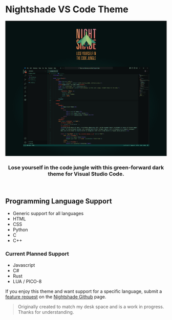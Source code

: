 # Nightshade VS Code Theme

![Header and Example](nightshade-header-example.jpg)

### <center>Lose yourself in the code jungle with this green-forward dark theme for Visual Studio Code.</center>

<br>

## Programming Language Support
- Generic support for all languages
- HTML
- CSS
- Python
- C
- C++

### Current Planned Support
- Javascript
- C#
- Rust
- LUA / PICO-8

If you enjoy this theme and want support for a specific language, submit a [feature request](https://github.com/SirCheese616/nightshade-theme-vscode/issues) on the [Nightshade Github](https://github.com/SirCheese616/nightshade-theme-vscode) page.

> Originally created to match my desk space and is a work in progress. Thanks for understanding.